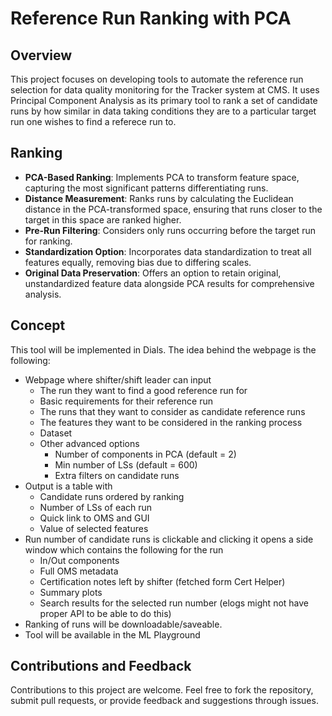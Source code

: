 # Reference Run Ranking with PCA

## Overview
This project focuses on developing tools to automate the reference run selection for data quality monitoring for the Tracker system at CMS. It uses Principal Component Analysis as its primary tool to rank a set of candidate runs by how similar in data taking conditions they are to a particular target run one wishes to find a referece run to.

## Ranking
- **PCA-Based Ranking**: Implements PCA to transform feature space, capturing the most significant patterns differentiating runs.
- **Distance Measurement**: Ranks runs by calculating the Euclidean distance in the PCA-transformed space, ensuring that runs closer to the target in this space are ranked higher.
- **Pre-Run Filtering**: Considers only runs occurring before the target run for ranking.
- **Standardization Option**: Incorporates data standardization to treat all features equally, removing bias due to differing scales.
- **Original Data Preservation**: Offers an option to retain original, unstandardized feature data alongside PCA results for comprehensive analysis.

## Concept
This tool will be implemented in Dials. The idea behind the webpage is the following:
- Webpage where shifter/shift leader can input 
    - The run they want to find a good reference run for
    - Basic requirements for their reference run
    - The runs that they want to consider as candidate reference runs
    - The features they want to be considered in the ranking process
    - Dataset
    - Other advanced options
        - Number of components in PCA (default = 2)
        - Min number of LSs (default = 600)
        - Extra filters on candidate runs
- Output is a table with
    - Candidate runs ordered by ranking
    - Number of LSs of each run
    - Quick link to OMS and GUI
    - Value of selected features
- Run number of candidate runs is clickable and clicking it opens a side window which contains the following for the run
    - In/Out components
    - Full OMS metadata
    - Certification notes left by shifter (fetched form Cert Helper)
    - Summary plots
    - Search results for the selected run number (elogs might not have proper API to be able to do this)
- Ranking of runs will be downloadable/saveable.
- Tool will be available in the ML Playground

## Contributions and Feedback
Contributions to this project are welcome. Feel free to fork the repository, submit pull requests, or provide feedback and suggestions through issues.
